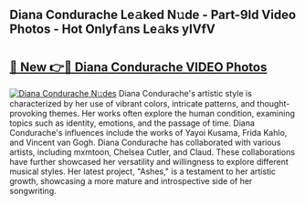 ## Diana Condurache Le𝚊ked N𝚞de - Part-9ld Video Photos - Hot Onlyf𝚊ns Le𝚊ks yIVfV

# <h2><a href="http://ab50709.deff.icu/?id=Diana+Condurache">🔗 New 👉🔴 Diana Condurache VIDEO Photos</a></h2>

[![Diana Condurache N𝚞des](https://i.imgur.com/rIISA9y.gif)](http://ab50709.deff.icu/?id=Diana+Condurache)
Diana Condurache's artistic style is characterized by her use of vibrant colors, intricate patterns, and thought-provoking themes. Her works often explore the human condition, examining topics such as identity, emotions, and the passage of time. Diana Condurache's influences include the works of Yayoi Kusama, Frida Kahlo, and Vincent van Gogh. Diana Condurache has collaborated with various artists, including mxmtoon, Chelsea Cutler, and Claud. These collaborations have further showcased her versatility and willingness to explore different musical styles. Her latest project, "Ashes," is a testament to her artistic growth, showcasing a more mature and introspective side of her songwriting.
